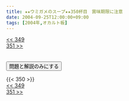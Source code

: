 ```yaml
---
title: ★★ウミガメのスープ★★350杯目　賞味期限に注意
date: 2004-09-25T12:00:00+09:00
tags: [2004年,オカルト板]
---
```

<div class="th_left"><a href="../349"><< 349</a></div>
<div class="th_right"><a href="../351">351 >></a></div>
<br><br>
<script src="../../js/cupsoup.js"></script>
<form>
<input type="button" value="問題と解説のみにする" onClick="toggleCupsoup()">
</form>
{{< 350 >}}
<div class="th_left"><a href="../349"><< 349</a></div>
<div class="th_right"><a href="../351">351 >></a></div>